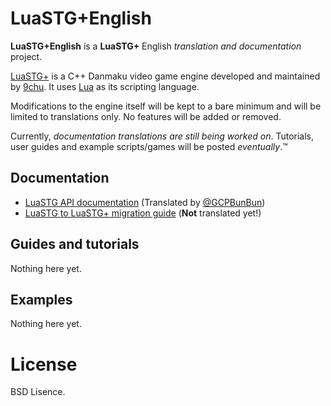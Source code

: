 # LuaSTG+English

**LuaSTG+English** is a **LuaSTG+** English *translation and documentation* project.

[LuaSTG+](https://github.com/9chu/LuaSTGPlus) is a C++ Danmaku video game engine developed and maintained by [9chu](https://github.com/9chu). It uses [Lua](https://www.lua.org/) as its scripting language.

Modifications to the engine itself will be kept to a bare minimum and will be limited to translations only. No features will be added or removed.

Currently, *documentation translations are still being worked on*. Tutorials, user guides and example scripts/games will be posted *eventually*.™

## Documentation

* [LuaSTG API documentation](https://github.com/RemindMeToCheck/LuaSTGPlusEnglish/blob/translation-en/APIManual.md) (Translated by [@GCPBunBun](https://twitter.com/gcpbunbun))
* [LuaSTG to LuaSTG+ migration guide](https://github.com/RemindMeToCheck/LuaSTGPlusEnglish/blob/translation-en/luastg%E8%BF%81%E7%A7%BB%E5%90%91%E5%AF%BC.md) (**Not** translated yet!)

## Guides and tutorials

Nothing here yet.

## Examples

Nothing here yet.

# License

BSD Lisence.
